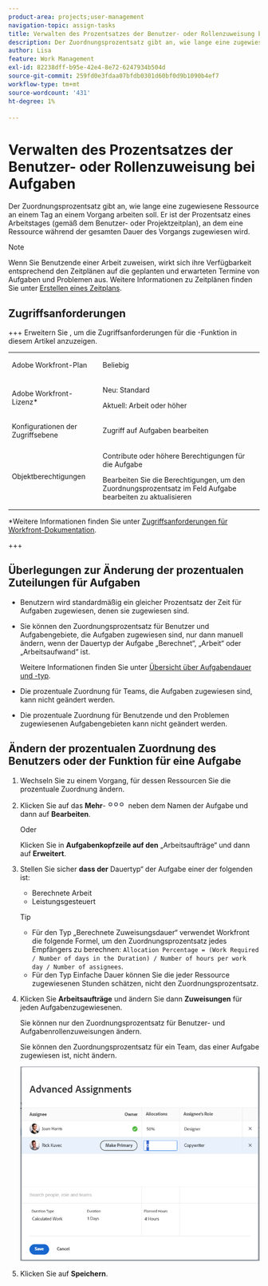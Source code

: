 ```yaml
---
product-area: projects;user-management
navigation-topic: assign-tasks
title: Verwalten des Prozentsatzes der Benutzer- oder Rollenzuweisung bei Aufgaben
description: Der Zuordnungsprozentsatz gibt an, wie lange eine zugewiesene Ressource an einem Tag an einem Vorgang arbeiten soll. Er ist der Prozentsatz eines Arbeitstages (gemäß dem Benutzer- oder Projektzeitplan), an dem eine Ressource während der gesamten Dauer des Vorgangs zugewiesen wird.
author: Lisa
feature: Work Management
exl-id: 82238dff-b95e-42e4-8e72-6247934b504d
source-git-commit: 259fd0e3fdaa07bfdb0301d60bf0d9b1090b4ef7
workflow-type: tm+mt
source-wordcount: '431'
ht-degree: 1%

---
```


# Verwalten des Prozentsatzes der Benutzer- oder Rollenzuweisung bei Aufgaben

Der Zuordnungsprozentsatz gibt an, wie lange eine zugewiesene Ressource an einem Tag an einem Vorgang arbeiten soll. Er ist der Prozentsatz eines Arbeitstages (gemäß dem Benutzer- oder Projektzeitplan), an dem eine Ressource während der gesamten Dauer des Vorgangs zugewiesen wird.

>[!NOTE]
>
>Wenn Sie Benutzende einer Arbeit zuweisen, wirkt sich ihre Verfügbarkeit entsprechend den Zeitplänen auf die geplanten und erwarteten Termine von Aufgaben und Problemen aus. Weitere Informationen zu Zeitplänen finden Sie unter [Erstellen eines Zeitplans](../../../administration-and-setup/set-up-workfront/configure-timesheets-schedules/create-schedules.md).

## Zugriffsanforderungen

+++ Erweitern Sie , um die Zugriffsanforderungen für die -Funktion in diesem Artikel anzuzeigen.

<table style="table-layout:auto"> 
 <col> 
 <col> 
 <tbody> 
  <tr> 
   <td role="rowheader">Adobe Workfront-Plan</td> 
   <td> <p>Beliebig</p> </td> 
  </tr> 
  <tr> 
   <td role="rowheader">Adobe Workfront-Lizenz*</td> 
   <td> <p>Neu: Standard</p> 
   <p>Aktuell: Arbeit oder höher</p> </td> 
  </tr> 
  <tr> 
   <td role="rowheader">Konfigurationen der Zugriffsebene</td> 
   <td> <p>Zugriff auf Aufgaben bearbeiten</p> </td> 
  </tr> 
  <tr> 
   <td role="rowheader">Objektberechtigungen</td> 
   <td> <p>Contribute oder höhere Berechtigungen für die Aufgabe</p> <p>Bearbeiten Sie die Berechtigungen, um den Zuordnungsprozentsatz im Feld Aufgabe bearbeiten zu aktualisieren</p>  </td> 
  </tr> 
 </tbody> 
</table>

*Weitere Informationen finden Sie unter [Zugriffsanforderungen für Workfront-Dokumentation](/help/quicksilver/administration-and-setup/add-users/access-levels-and-object-permissions/access-level-requirements-in-documentation.md).

+++

## Überlegungen zur Änderung der prozentualen Zuteilungen für Aufgaben

* Benutzern wird standardmäßig ein gleicher Prozentsatz der Zeit für Aufgaben zugewiesen, denen sie zugewiesen sind.
* Sie können den Zuordnungsprozentsatz für Benutzer und Aufgabengebiete, die Aufgaben zugewiesen sind, nur dann manuell ändern, wenn der Dauertyp der Aufgabe „Berechnet“, „Arbeit“ oder „Arbeitsaufwand“ ist.

  Weitere Informationen finden Sie unter [Übersicht über Aufgabendauer und -typ](../../../manage-work/tasks/taskdurtn/task-duration-and-duration-type.md).

* Die prozentuale Zuordnung für Teams, die Aufgaben zugewiesen sind, kann nicht geändert werden.
* Die prozentuale Zuordnung für Benutzende und den Problemen zugewiesenen Aufgabengebieten kann nicht geändert werden.

## Ändern der prozentualen Zuordnung des Benutzers oder der Funktion für eine Aufgabe

1. Wechseln Sie zu einem Vorgang, für dessen Ressourcen Sie die prozentuale Zuordnung ändern.
1. Klicken Sie auf das **Mehr**-![](assets/qs-more-icon-on-an-object.png) neben dem Namen der Aufgabe und dann auf **Bearbeiten**.

   Oder

   Klicken Sie in **Aufgabenkopfzeile auf den** „Arbeitsaufträge“ und dann auf **Erweitert**.

1. Stellen Sie sicher **dass der** Dauertyp“ der Aufgabe einer der folgenden ist:

   * Berechnete Arbeit
   * Leistungsgesteuert

   >[!TIP]
   >
   >* Für den Typ „Berechnete Zuweisungsdauer“ verwendet Workfront die folgende Formel, um den Zuordnungsprozentsatz jedes Empfängers zu berechnen: `Allocation Percentage = (Work Required / Number of days in the Duration) / Number of hours per work day / Number of assignees`.
   >* Für den Typ Einfache Dauer können Sie die jeder Ressource zugewiesenen Stunden schätzen, nicht den Zuordnungsprozentsatz.

1. Klicken Sie **Arbeitsaufträge** und ändern Sie dann **Zuweisungen** für jeden Aufgabenzugewiesenen.

   Sie können nur den Zuordnungsprozentsatz für Benutzer- und Aufgabenrollenzuweisungen ändern.

   Sie können den Zuordnungsprozentsatz für ein Team, das einer Aufgabe zugewiesen ist, nicht ändern.

   ![Ändern des Zuordnungsprozentsatzes](assets/advanced-assignments-allocation-percentage.png)

1. Klicken Sie auf **Speichern**.
